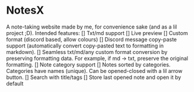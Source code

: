 # NotesX

A note-taking website made by me, for convenience sake (and as a lil project ;D). Intended features:
[] Txt/md support 
[] Live preview
[] Custom format (discord based, allow colours)
[] Discord message copy-paste support (automatically convert copy-pasted text to formatting in markdown).
[] Seamless txt/md/any custom format conversion by preserving formatting data. For example, if md -> txt, preserve the original formatting.
[] Note category support
[] Notes sorted by categories. Categories have names (unique). Can be opened-closed with a lil arrow button. 
[] Search with title/tags
[] Store last opened note and open it by default
